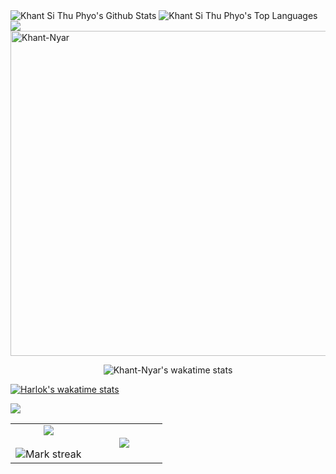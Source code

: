 <img alt="Khant Si Thu Phyo's Github Stats" src="https://github-readme-stats.vercel.app/api?username=Khant-Nyar&amp;show_icons=true&amp;count_private=true&amp;theme=react&amp;hide_border=true&amp;bg_color=0D1117">

<img alt="Khant Si Thu Phyo's Top Languages" src="https://github-readme-stats.vercel.app/api/top-langs/?username=Khant-Nyar&amp;langs_count=8&amp;count_private=true&amp;layout=compact&amp;theme=react&amp;hide_border=true&amp;bg_color=0D1117">

<img src="https://github-readme-streak-stats.herokuapp.com?user=Khant-Nyar&amp;theme=black-ice&amp;hide_border=true&amp;date_format=M%20j%5B%2C%20Y%5D">

<img src="https://github-profile-summary-cards.vercel.app/api/cards/profile-details?username=Khant-Nyar&amp;theme=dracula&amp;hide_border=true" width="520" alt="Khant-Nyar">

<div align="center">
<p><img src="https://github-readme-stats.vercel.app/api/wakatime?username=Khant-Nyar&amp;layout=compact&amp;theme=synthwave&amp;v=2" data-origin="https://github-readme-stats.vercel.app/api/wakatime?username=Khant-Nyar&amp;layout=compact&amp;theme=synthwave&amp;v=2" alt="Khant-Nyar's wakatime stats"></p></div>

[![Harlok's wakatime stats](https://github-readme-stats.vercel.app/api/wakatime?username=Khant-Nyar)](https://github.com/anuraghazra/github-readme-stats)


<picture>
<source
  srcset="https://github-readme-stats.vercel.app/api?username=anuraghazra&show_icons=true&theme=dark"
  media="(prefers-color-scheme: dark)"
/>
<source
  srcset="https://github-readme-stats.vercel.app/api?username=anuraghazra&show_icons=true"
  media="(prefers-color-scheme: light), (prefers-color-scheme: no-preference)"
/>
<img src="https://github-readme-stats.vercel.app/api?username=anuraghazra&show_icons=true" />
</picture>

<table border="0" align="center">
<tbody><tr border="0">
<td width="50%" align="center">
  
  <img align="center" src="https://github-readme-stats.vercel.app/api?username=DHANOLA&amp;theme=cobalt&amp;show_icons=true&amp;count_private=true">
  <br><br>
  <img title="🔥 Get streak stats for your profile at git.io/streak-stats" alt="Mark streak" src="https://github-readme-streak-stats.herokuapp.com/?user=mark123jesper&amp;theme=dark&amp;hide_border=true">


</td>

<td width="50%" align="center">

  <img align="center" src="https://github-readme-stats.anuraghazra1.vercel.app/api/top-langs/?username=DHANOLA&amp;theme=dark&amp;hide_border=true&amp;no-bg=true&amp;no-frame=true&amp;langs_count=10">
  
  </td>
</tr>
</tbody></table>
